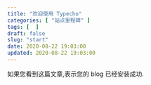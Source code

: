 ```yaml
---
title: "欢迎使用 Typecho"
categories: [ "站点里程碑" ]
tags: [  ]
draft: false
slug: "start"
date: 2020-08-22 19:03:00
updated: 2020-08-22 19:03:00
---
```


如果您看到这篇文章,表示您的 blog 已经安装成功.
